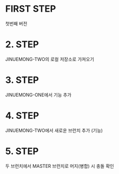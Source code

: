 # FIRST STEP

첫번째 버전 

# 2. STEP

JINUEMONG-TWO의 로컬 저장소로 가져오기 

# 3. STEP

JINUEMONG-ONE에서 기능 추가 

# 4. STEP

JINUEMONG-TWO에서 새로운 브런치 추가 (기능)

# 5. STEP

두 브런치에서 MASTER 브런치로 머지(병합) 시 충돌 확인